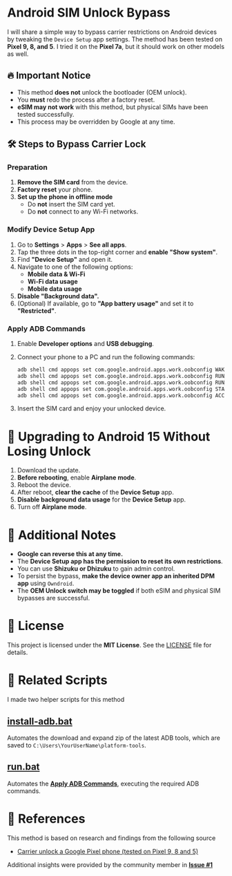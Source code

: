 # Android SIM Unlock Bypass

I will share a simple way to bypass carrier restrictions on Android devices by tweaking the `Device Setup` app settings. The method has been tested on **Pixel 9, 8, and 5**. I tried it on the **Pixel 7a**, but it should work on other models as well.

## 🔥 Important Notice
- This method **does not** unlock the bootloader (OEM unlock).
- You **must** redo the process after a factory reset.
- **eSIM may not work** with this method, but physical SIMs have been tested successfully.
- This process may be overridden by Google at any time.

## 🛠️ Steps to Bypass Carrier Lock

### Preparation
1. **Remove the SIM card** from the device.
2. **Factory reset** your phone.
3. **Set up the phone in offline mode**  
   - Do **not** insert the SIM card yet.  
   - Do **not** connect to any Wi-Fi networks.

### Modify Device Setup App
1. Go to **Settings** > **Apps** > **See all apps**.
2. Tap the three dots in the top-right corner and **enable "Show system"**.
3. Find **"Device Setup"** and open it.
4. Navigate to one of the following options:
   - **Mobile data & Wi-Fi**
   - **Wi-Fi data usage**
   - **Mobile data usage**
5. **Disable "Background data".**
6. (Optional) If available, go to **"App battery usage"** and set it to **"Restricted"**.

### Apply ADB Commands
1. Enable **Developer options** and **USB debugging**.
2. Connect your phone to a PC and run the following commands:

   ```bat
   adb shell cmd appops set com.google.android.apps.work.oobconfig WAKE_LOCK deny
   adb shell cmd appops set com.google.android.apps.work.oobconfig RUN_IN_BACKGROUND deny
   adb shell cmd appops set com.google.android.apps.work.oobconfig RUN_ANY_IN_BACKGROUND deny
   adb shell cmd appops set com.google.android.apps.work.oobconfig START_FOREGROUND deny
   adb shell cmd appops set com.google.android.apps.work.oobconfig ACCESS_RESTRICTED_SETTINGS deny
   ```

3. Insert the SIM card and enjoy your unlocked device.

# 🔄 Upgrading to Android 15 Without Losing Unlock

1. Download the update.
2. **Before rebooting**, enable **Airplane mode**.
3. Reboot the device.
4. After reboot, **clear the cache** of the **Device Setup** app.
5. **Disable background data usage** for the **Device Setup** app.
6. Turn off **Airplane mode**.

# 🚨 Additional Notes

- **Google can reverse this at any time.**
- The **Device Setup app has the permission to reset its own restrictions**.
- You can use **Shizuku or Dhizuku** to gain admin control.
- To persist the bypass, **make the device owner app an inherited DPM app** using `Owndroid`.
- The **OEM Unlock switch may be toggled** if both eSIM and physical SIM bypasses are successful.

# 📜 License
This project is licensed under the **MIT License**. See the [LICENSE](LICENSE) file for details.

# 📌 Related Scripts
I made two helper scripts for this method

## [install-adb.bat](install-adb.bat)
Automates the download and expand zip of the latest ADB tools, which are saved to `C:\Users\YourUserName\platform-tools`.

## [run.bat](run.bat)
Automates the [**Apply ADB Commands**](https://github.com/tomgly/adb-unlock-bypass/edit/main/README.md#apply-adb-commands), executing the required ADB commands.

# 🔗 References
This method is based on research and findings from the following source

- [Carrier unlock a Google Pixel phone (tested on Pixel 9, 8 and 5)](https://xdaforums.com/t/carrier-unlock-a-google-pixel-phone-tested-on-pixel-9-8-and-5.4680825/)

Additional insights were provided by the community member in [**Issue #1**](https://github.com/tomgly/adb-unlock-bypass/issues/1)

